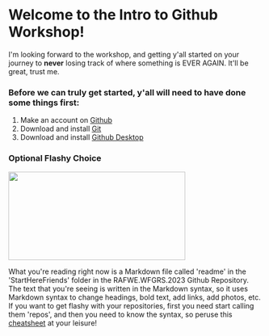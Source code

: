 # Welcome to the Intro to Github Workshop! 

I'm looking forward to the workshop, and getting y'all started on your journey to **never** losing track of where something is EVER AGAIN. It'll be great, trust me. 

### Before we can truly get started, y'all will need to have done some things first:
1. Make an account on [Github](https://www.github.com)
2. Download and install [Git](https://www.git-scm.com/book/en/v2/Getting-Started-Installing-Git)
3. Download and install [Github Desktop](https://desktop.github.com)

### Optional Flashy Choice 

<img src="https://github.com/rhyacotritonriot/RAFWE.WFGRS.2023/blob/main/image.files/tengen.jpg" width = "350" height = "175">

What you're reading right now is a Markdown file called 'readme' in the 'StartHereFriends' folder in the RAFWE.WFGRS.2023 Github Repository. 
The text that you're seeing is written in the Markdown syntax, so it uses Markdown syntax to change headings, bold text, add links, add photos, etc.
If you want to get flashy with your repositories, first you need start calling them 'repos', and then you need to know the syntax, so peruse this [cheatsheet](https://www.markdownguide.org/cheat-sheet) at your leisure!
